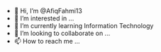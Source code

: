 - 👋 Hi, I’m @AfiqFahmi13
- 👀 I’m interested in ...
- 🌱 I’m currently learning Information Technology
- 💞️ I’m looking to collaborate on ...
- 📫 How to reach me ...

<!---
AfiqFahmi13/AfiqFahmi13 is a ✨ special ✨ repository because its `README.md` (this file) appears on your GitHub profile.
You can click the Preview link to take a look at your changes.
--->
